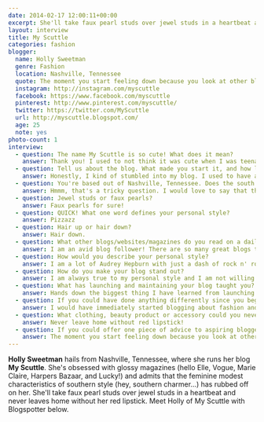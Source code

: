 ```yaml
---
date: 2014-02-17 12:00:11+00:00
excerpt: She'll take faux pearl studs over jewel studs in a heartbeat and never leaves home without her red lipstick. Meet Holly of My Scuttle with Blogspotter.
layout: interview
title: My Scuttle
categories: fashion
blogger:
  name: Holly Sweetman
  genre: Fashion
  location: Nashville, Tennessee
  quote: The moment you start feeling down because you look at other blogs and compare yourself to them, stop looking at them.
  instagram: http://instagram.com/myscuttle
  facebook: https://www.facebook.com/myscuttle
  pinterest: http://www.pinterest.com/myscuttle/
  twitter: https://twitter.com/MyScuttle
  url: http://myscuttle.blogspot.com/
  age: 25
  note: yes
photo-count: 1
interview:
  - question: The name My Scuttle is so cute! What does it mean?
    answer: Thank you! I used to not think it was cute when I was teenager but now I love it. I wish the name had some really deep, hidden meaning but it doesn't, I'm not that cool. My aunt always called me Scuttle since I was little and it just stuck. Most people think I'm named after the bird from little mermaid but I didn't even know that was the birds name until I was in my teens, so there is no relation there. Still at the age of 25 I am known as Scuttle, not Holly, in family circles.
  - question: Tell us about the blog. What made you start it, and how long have you been blogging for?
    answer: Honestly, I kind of stumbled into my blog. I used to have an Etsy shop and I created the blog to help support and promote it. When I decided to close my shop, I didn't know what to do with my blog because I really liked blogging. Going the fashion route was actually my husband's idea. I have always loved fashion and personal style since I was old enough to dress myself but I didn't know how to share that beyond just styling myself every day. So out of that desire to share my love of style and my love of blogging, My Scuttle the fashion blog was born. Now I blog about 80% about fashion, my first love, and then the remaining 20% is just my personal life and travels. I have been blogging for 2 years in March and I can't imagine not doing it!
  - question: You're based out of Nashville, Tennessee. Does the south have a huge impact on your personal style?
    answer: Hmmm, that's a tricky question. I would love to say that the south hasn't influenced my fashion but thats a lie. I have been born and raised in the south (Atlanta first, now Nashville) so I know that it has had to impact me some, but I am definitely do not have the stereotypical style that people think of when they think about the southern woman. Sure, I have cowboy boots and overalls but they aren't my regular look - and they are never worn together! I don't wear sun hats and tea-length dresses like the Hart of Dixie characters either. There is, though, a very feminine nature that many southern women possess. They tend to be a bit dressier in every day life and a bit more modest, I would say that side of the south has rubbed off on me.
  - question: Jewel studs or faux pearls?
    answer: Faux pearls for sure!
  - question: QUICK! What one word defines your personal style?
    answer: Pizzazz
  - question: Hair up or hair down?
    answer: Hair down.
  - question: What other blogs/websites/magazines do you read on a daily basis?
    answer: I am an avid blog follower! There are so many great blogs that I love to follow and as much as I love fashion most of the blog I read are ironically food and décor blogs, some of my favorites are&#058; French by Design, Thyme is Honey, Coco+Kelley and Amanda K. by the Bay. I do have two fashion bloggers that are my idols and I have a major blog crush on, they are Atlantic-Pacific and Cheetah is the New Black. There both just so chic and I love their blogs and style for very different reasons but they both inspire me so much. I am a magazine hoarder as well. I have a subscription to almost all of the top fashion magazine (Elle, Vogue, Marie Claire, Harpers Bazaar, Lucky). Its just one of my favorite down time activities. My husband plays video games, I read Vogue.
  - question: How would you describe your personal style?
    answer: I am a lot of Audrey Hepburn with just a dash of rock n' roll thrown in. I am drawn to the very feminine pieces that consist of tailored feminine silhouettes, full skirts, cinched waists, big bows, glitter, midi/tea/mini length skirts – I love them all. I do have a streak in me that loves leather and fringe though, so I will pair a lot of leather studded vests or high-top sneakers with feminine pieces to bring more of an edge.
  - question: How do you make your blog stand out?
    answer: I am always true to my personal style and I am not willing to budge on that. My style is unique to me and that is what makes me stand out. It is an authenticity that you can't fake. People who love to read blogs aren't looking for anything that is showy or fake, they just want the truth from normal people like them, so that is what I do, but I deliver the truth all wrapped up in pink with a glittery bow on top because thats me. The more glitter the better!
  - question: What has launching and maintaining your blog taught you? Have you had to overcome any obstacles?
    answer: Hands down the biggest thing I have learned from launching my blog is that consistency is the greatest key to growing anything! Growth only comes through persistent maintenance. You can't expect people to stay interested in what you are doing if you aren't dependable. I have learned that that is so true in so many other areas of life. You can't grow anything or have people trust in you if you can't remain consistent.
  - question: If you could have done anything differently since you began blogging&#058; what would it be, and why?
    answer: I would have immediately started blogging about fashion and never have done the Etsy shop. As well as I would have been consistent with my posting right off of the bat. Why? Because the Etsy shop was fun but fashion is my true calling. I would have been more consistent because it would have been a much better experience for my followers. I appreciate them so much and want them to always enjoy My Scuttle, so consist at the beginning would have been helpful.
  - question: What clothing, beauty product or accessory could you never live without?
    answer: Never leave home without red lipstick!
  - question: If you could offer one piece of advice to aspiring bloggers, what would it be?
    answer: The moment you start feeling down because you look at other blogs and compare yourself to them, stop looking at them! There are so many fabulous blogs out there but if you find that all you do is compare yourself to them and feel bad about yourself and your blog, stop yourself from reading them for a while and wait until your in a better place to follow along again. Your blog is meant to be something special and different from everyone else, so you can't compare it to everyone else.
---
```


**Holly Sweetman** hails from Nashville, Tennessee, where she runs her blog **My Scuttle**. She's obsessed with glossy magazines (hello Elle, Vogue, Marie Claire, Harpers Bazaar, and Lucky!) and admits that the feminine modest characteristics of southern style (hey, southern charmer...) has rubbed off on her. She'll take faux pearl studs over jewel studs in a heartbeat and never leaves home without her red lipstick. Meet Holly of My Scuttle with Blogspotter below.
